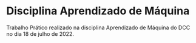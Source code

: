 # Disciplina Aprendizado de Máquina
Trabalho Prático realizado na disciplina Aprendizado de Máquina do DCC no dia 18 de julho de 2022.
